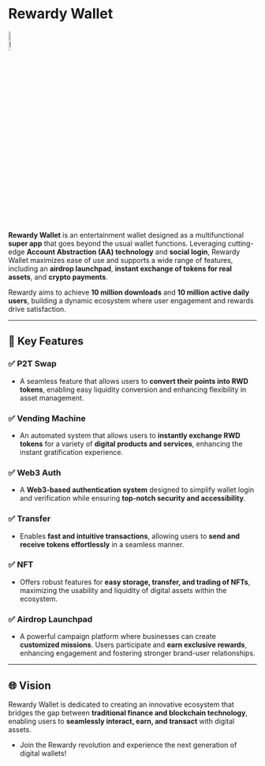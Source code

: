 # Rewardy Wallet


<img src="https://rewardy.s3.ap-northeast-2.amazonaws.com/Rewardy+Coin/front_rwd.png" alt="logo" width="10%" />


**Rewardy Wallet** is an entertainment wallet designed as a multifunctional **super app** that goes beyond the usual wallet functions. Leveraging cutting-edge **Account Abstraction (AA) technology** and **social login**, Rewardy Wallet maximizes ease of use and supports a wide range of features, including an **airdrop launchpad**, **instant exchange of tokens for real assets**, and **crypto payments**.

Rewardy aims to achieve **10 million downloads** and **10 million active daily users**, building a dynamic ecosystem where user engagement and rewards drive satisfaction.


---


## 🚀 Key Features

### ✅ **P2T Swap**
- A seamless feature that allows users to **convert their points into RWD tokens**, enabling easy liquidity conversion and enhancing flexibility in asset management.

### ✅ **Vending Machine**
- An automated system that allows users to **instantly exchange RWD tokens** for a variety of **digital products and services**, enhancing the instant gratification experience.

### ✅ **Web3 Auth**
- A **Web3-based authentication system** designed to simplify wallet login and verification while ensuring **top-notch security and accessibility**.

### ✅ **Transfer**
- Enables **fast and intuitive transactions**, allowing users to **send and receive tokens effortlessly** in a seamless manner.

### ✅ **NFT**
- Offers robust features for **easy storage, transfer, and trading of NFTs**, maximizing the usability and liquidity of digital assets within the ecosystem.

### ✅ **Airdrop Launchpad**
- A powerful campaign platform where businesses can create **customized missions**. Users participate and **earn exclusive rewards**, enhancing engagement and fostering stronger brand-user relationships.

---

## 🌐 Vision
Rewardy Wallet is dedicated to creating an innovative ecosystem that bridges the gap between **traditional finance and blockchain technology**, enabling users to **seamlessly interact, earn, and transact** with digital assets.

- Join the Rewardy revolution and experience the next generation of digital wallets!

